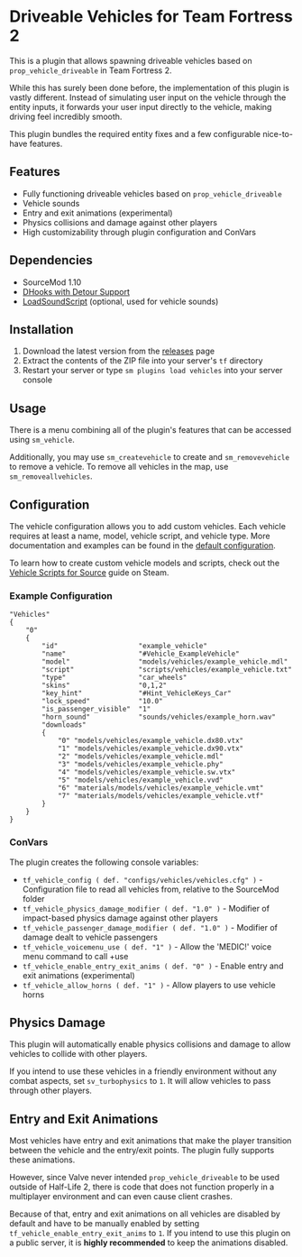 # Driveable Vehicles for Team Fortress 2

This is a plugin that allows spawning driveable vehicles based on `prop_vehicle_driveable` in Team Fortress 2.

While this has surely been done before, the implementation of this plugin is vastly different. Instead of simulating user input on
the vehicle through the entity inputs, it forwards your user input directly to the vehicle, making driving feel incredibly smooth.

This plugin bundles the required entity fixes and a few configurable nice-to-have features.

## Features

* Fully functioning driveable vehicles based on `prop_vehicle_driveable`
* Vehicle sounds
* Entry and exit animations (experimental)
* Physics collisions and damage against other players
* High customizability through plugin configuration and ConVars

## Dependencies

* SourceMod 1.10
* [DHooks with Detour Support](https://github.com/peace-maker/DHooks2)
* [LoadSoundScript](https://github.com/haxtonsale/LoadSoundScript) (optional, used for vehicle sounds)

## Installation

1. Download the latest version from the [releases](https://github.com/Mikusch/tf-vehicles/releases) page
2. Extract the contents of the ZIP file into your server's `tf` directory
3. Restart your server or type `sm plugins load vehicles` into your server console

## Usage

There is a menu combining all of the plugin's features that can be accessed using `sm_vehicle`.

Additionally, you may use `sm_createvehicle` to create and `sm_removevehicle` to remove a vehicle. To remove all vehicles in the
map, use `sm_removeallvehicles`.

## Configuration

The vehicle configuration allows you to add custom vehicles. Each vehicle requires at least a name, model, vehicle script, and
vehicle type. More documentation and examples can be found in
the [default configuration](/addons/sourcemod/configs/vehicles/vehicles.cfg).

To learn how to create custom vehicle models and scripts, check out
the [Vehicle Scripts for Source](https://steamcommunity.com/sharedfiles/filedetails/?id=1373837962) guide on Steam.

### Example Configuration

```
"Vehicles"
{
	"0"
	{
		"id"					"example_vehicle"
		"name"					"#Vehicle_ExampleVehicle"
		"model"					"models/vehicles/example_vehicle.mdl"
		"script"				"scripts/vehicles/example_vehicle.txt"
		"type"					"car_wheels"
		"skins"					"0,1,2"
		"key_hint"				"#Hint_VehicleKeys_Car"
		"lock_speed"			"10.0"
		"is_passenger_visible"	"1"
		"horn_sound"			"sounds/vehicles/example_horn.wav"
		"downloads"
		{
			"0"	"models/vehicles/example_vehicle.dx80.vtx"
			"1"	"models/vehicles/example_vehicle.dx90.vtx"
			"2"	"models/vehicles/example_vehicle.mdl"
			"3"	"models/vehicles/example_vehicle.phy"
			"4"	"models/vehicles/example_vehicle.sw.vtx"
			"5"	"models/vehicles/example_vehicle.vvd"
			"6"	"materials/models/vehicles/example_vehicle.vmt"
			"7"	"materials/models/vehicles/example_vehicle.vtf"
		}
	}
}
```

### ConVars

The plugin creates the following console variables:

* `tf_vehicle_config ( def. "configs/vehicles/vehicles.cfg" )` - Configuration file to read all vehicles from, relative to the SourceMod folder
* `tf_vehicle_physics_damage_modifier ( def. "1.0" )` - Modifier of impact-based physics damage against other players
* `tf_vehicle_passenger_damage_modifier ( def. "1.0" )` - Modifier of damage dealt to vehicle passengers
* `tf_vehicle_voicemenu_use ( def. "1" )` - Allow the 'MEDIC!' voice menu command to call +use
* `tf_vehicle_enable_entry_exit_anims ( def. "0" )` - Enable entry and exit animations (experimental)
* `tf_vehicle_allow_horns ( def. "1" )` - Allow players to use vehicle horns

## Physics Damage

This plugin will automatically enable physics collisions and damage to allow vehicles to collide with other players.

If you intend to use these vehicles in a friendly environment without any combat aspects, set `sv_turbophysics` to `1`. It will
allow vehicles to pass through other players.

## Entry and Exit Animations

Most vehicles have entry and exit animations that make the player transition between the vehicle and the entry/exit points. The plugin
fully supports these animations.

However, since Valve never intended `prop_vehicle_driveable` to be used outside of Half-Life 2, there is code that does not
function properly in a multiplayer environment and can even cause client crashes.

Because of that, entry and exit animations on all vehicles are disabled by default and have to be manually enabled by
setting `tf_vehicle_enable_entry_exit_anims` to `1`. If you intend to use this plugin on a public server, it is **highly
recommended** to keep the animations disabled.
